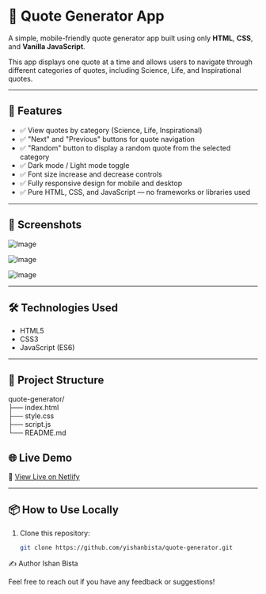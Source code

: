 # 🌟 Quote Generator App

A simple, mobile-friendly quote generator app built using only **HTML**, **CSS**, and **Vanilla JavaScript**.

This app displays one quote at a time and allows users to navigate through different categories of quotes, including Science, Life, and Inspirational quotes.

---

## 🚀 Features

- ✅ View quotes by category (Science, Life, Inspirational)
- ✅ "Next" and "Previous" buttons for quote navigation
- ✅ "Random" button to display a random quote from the selected category
- ✅ Dark mode / Light mode toggle
- ✅ Font size increase and decrease controls
- ✅ Fully responsive design for mobile and desktop
- ✅ Pure HTML, CSS, and JavaScript — no frameworks or libraries used

---

## 📸 Screenshots
![Image](https://github.com/user-attachments/assets/252fd10d-9040-4ac0-9778-789864b50ac5)

![Image](https://github.com/user-attachments/assets/063f86e2-095d-4833-9b27-6b513a7c7d9e)

![Image](https://github.com/user-attachments/assets/8402fa97-d8df-4a76-b956-ffe26f73da42)


---

## 🛠️ Technologies Used

- HTML5
- CSS3
- JavaScript (ES6)

---

## 📁 Project Structure
quote-generator/<br>
├── index.html<br>
├── style.css<br>
├── script.js<br>
└── README.md
## 🌐 Live Demo

🔗 [View Live on Netlify](https://your-netlify-link.netlify.app)

---

## 📦 How to Use Locally

1. Clone this repository:
   ```bash
   git clone https://github.com/yishanbista/quote-generator.git
✍️ Author
Ishan Bista

Feel free to reach out if you have any feedback or suggestions!
